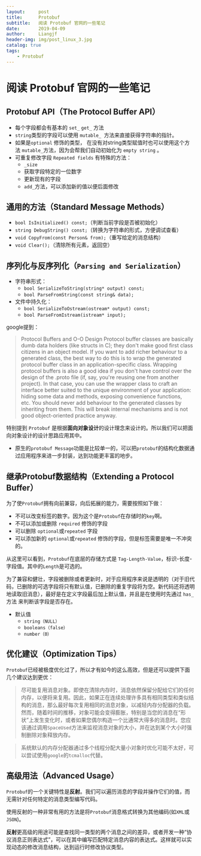 ```yaml
---
layout:     post                  
title:      Protobuf
subtitle:   阅读 Protobuf 官网的一些笔记
date:       2019-04-09          
author:     Liangjf                  
header-img: img/post_linux_3.jpg
catalog: true                      
tags:                       
    - Protobuf
---
```


# 阅读 Protobuf 官网的一些笔记

## Protobuf API（The Protocol Buffer API）
- 每个字段都会有基本的 `set_`  `get_` 方法
- `string`类型的字段可以使用 `mutable_ `方法来直接获得字符串的指针。
- 如果是`optional` 修饰的类型， 在没有对string类型赋值时也可以使用这个方法 `mutable_`方法，因为会帮我们自动初始化为 `empty string` 。
- 可重复修改字段 `Repeated fields` 有特殊的方法：
    - `_size`
    - 获取字段特定的一位数字
    - 更新现有的字段
    - `add_`方法，可以添加新的值以便后面修改


## 通用的方法（Standard Message Methods）
- `bool IsInitialized() const;`（判断当前字段是否被初始化）
- `string DebugString() const;`（转换为字符串的形式，方便调试查看）
- `void CopyFrom(const Person& from);`（重写给定的消息结构）
- `void Clear();`（清除所有元素，返回空）

## 序列化与反序列化（`Parsing and Serialization`）
- 字符串形式：
    - `bool SerializeToString(string* output) const;`
    - `bool ParseFromString(const string& data);`
- 文件中持久化：
    - `bool SerializeToOstream(ostream* output) const;`
    - `bool ParseFromIstream(istream* input);`

google提到：

>Protocol Buffers and O-O Design Protocol buffer classes are basically dumb data holders (like structs in C); they don't make good first class citizens in an object model. If you want to add richer behaviour to a generated class, the best way to do this is to wrap the generated protocol buffer class in an application-specific class. Wrapping protocol buffers is also a good idea if you don't have control over the design of the .proto file (if, say, you're reusing one from another project). In that case, you can use the wrapper class to craft an interface better suited to the unique environment of your application: hiding some data and methods, exposing convenience functions, etc. You should never add behaviour to the generated classes by inheriting from them. This will break internal mechanisms and is not good object-oriented practice anyway.

特别提到 `Protobuf` 是根据**面向对象设计**的设计理念来设计的。所以我们可以把面向对象设计的设计思路应用其中。
- 原生的`protobuf Message`功能是比较单一的，可以把`protobuf`的结构化数据通过应用程序来进一步封装，达到功能更丰富的地步。

## 继承Protobuf数据结构（Extending a Protocol Buffer）
为了使`Protobuf`拥有向前兼容，向后拓展的能力，需要按照如下做：
- 不可以改变标签的数字。因为这个是`Protobuf`在存储时的`key`啊。
- 不可以添加或删除 `required` 修饰的字段
- 可以删除 `optional`或`repeated` 字段
- 可以添加新的 `optional`或`repeated` 修饰的字段，但是标签需要是唯一不冲突的。

从这里可以看到，`Protobuf`在底层的存储方式是 `Tag-Length-Value`，标识-长度-字段值。其中的`Length`是可选的。

为了兼容和健壮，字段被删除或者更新时，对于应用程序来说是透明的（对于旧代码，已删除的可选字段将只有默认值，已删除的重复字段将为空。新代码还将透明地读取旧消息），最好是在定义字段最后加上默认值，并且是在使用时先通过 `has_`方法 来判断该字段是否存在。
- 默认值
    - `string（NULL）`
    - `booleans（false）`
    - `number（0）`

## 优化建议（Optimization Tips）
`Protobuf`已经被极度优化过了，所以才有如今的这么高效，但是还可以提供下面几个建议达到更优：
> 尽可能复用消息对象。即使在清除内存时，消息依然保留分配给它们的任何内存，以便将来复用。因此，如果正在连续处理许多具有相同类型和类似结构的消息，那么最好每次复用相同的消息对象，以减轻内存分配器的负载。然而，随着时间的推移，对象可能会变得膨胀，特别是当您的消息在“形状”上发生变化时，或者如果您偶尔构造一个比通常大得多的消息时。您应该通过调用`SpaceUsed`方法来监视消息对象的大小，并在达到某个大小时强制删除对象释放内存。

> 系统默认的内存分配器通过多个线程分配大量小对象时优化可能不太好，可以尝试使用`google`的`tcmalloc`代替。


## 高级用法（Advanced Usage）
`Protobuf`的一个关键特性是**反射**。我们可以遍历消息的字段并操作它们的值，而无需针对任何特定的消息类型编写代码。

使用反射的一种非常有用的方法是将`Protobuf`消息格式转换为其他编码(如`XML`或`JSON`)。

**反射**更高级的用途可能是查找同一类型的两个消息之间的差异，或者开发一种“协议消息正则表达式”，可以在其中编写匹配特定消息内容的表达式。这样就可以实现动态的修改消息结构，达到运行时修改协议类型。
